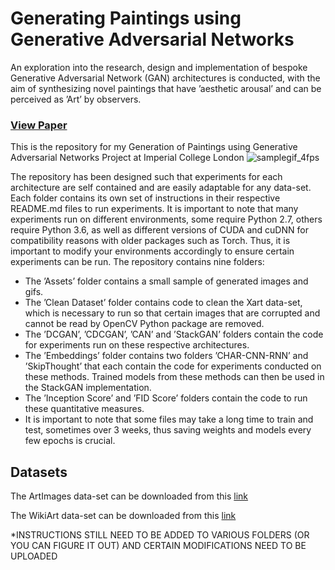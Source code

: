 # Generating Paintings using Generative Adversarial Networks
An exploration into the research, design and implementation of bespoke Generative Adversarial Network (GAN) architectures is conducted, with the aim of synthesizing novel paintings that have ’aesthetic arousal’ and can be perceived as ’Art’ by observers.

### [View Paper](https://drive.google.com/file/d/1zUMN1bI24mcauVq8ZDNAjQl_Tghn9tkw/view?usp=sharing)

This is the repository for my Generation of Paintings using Generative Adversarial Networks Project at Imperial College London 
![samplegif_4fps](https://github.com/RajanPatel97/FYP/blob/master/Assets/samplegif_4fps.gif)

The repository has been designed such that experiments for each architecture are
self contained and are easily adaptable for any data-set. Each folder contains its
own set of instructions in their respective README.md files to run experiments.
It is important to note that many experiments run on different environments, some
require Python 2.7, others require Python 3.6, as well as different versions of CUDA
and cuDNN for compatibility reasons with older packages such as Torch. Thus, it is
important to modify your environments accordingly to ensure certain experiments
can be run. The repository contains nine folders:

* The ’Assets’ folder contains a small sample of generated images and gifs.
* The ’Clean Dataset’ folder contains code to clean the Xart data-set, which is
necessary to run so that certain images that are corrupted and cannot be read
by OpenCV Python package are removed.
* The ’DCGAN’, ’CDCGAN’, ’CAN’ and ’StackGAN’ folders contain the code
for experiments run on these respective architectures.
* The ’Embeddings’ folder contains two folders ’CHAR-CNN-RNN’ and ’SkipThought’ that each contain the code for experiments conducted on these methods. Trained models from these methods can then be used in the StackGAN
implementation.
* The ’Inception Score’ and ’FID Score’ folders contain the code to run these
quantitative measures.
* It is important to note that some files may take a long time to train and test,
sometimes over 3 weeks, thus saving weights and models every few epochs is
crucial.

## Datasets
The ArtImages data-set can be downloaded from this [link](https://imperialcollegelondon.box.com/s/fslnl56lrmv4o4ten7yeaspx4goxnqaj)

The WikiArt data-set can be downloaded from this [link](https://drive.google.com/file/d/182-pFiKvXPB25DbTfAYjJ6gDE-ZCRXz0/view)

*INSTRUCTIONS STILL NEED TO BE ADDED TO VARIOUS FOLDERS (OR YOU CAN FIGURE IT OUT) AND CERTAIN MODIFICATIONS NEED TO BE UPLOADED
